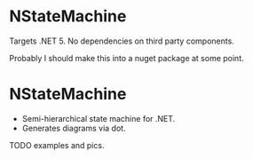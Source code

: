# NStateMachine

Targets .NET 5. No dependencies on third party components.

Probably I should make this into a nuget package at some point.

# NStateMachine
- Semi-hierarchical state machine for .NET.
- Generates diagrams via dot.

TODO examples and pics.
